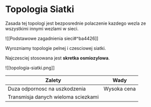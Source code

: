 # Topologia Siatki

Zasada tej topologi jest bezposrednie polaczenie kazdego wezla ze wszystkimi innymi wezlami w sieci.

![[Podstawowe zagadnienia sieci#^ba4426]]

Wyrozniamy topologie pelnej i czesciowej siatki.

Najczesciej stosowana jest <b>skretka osmiozylowa</b>.

![[topologia-siatki.png]]

<table>
	<thead>
		<tr>
			<th><b>Zalety</b></th>
			<th><b>Wady</b></th>
		</tr>
	</thead>
	<tbody>
		<tr>
			<td>Duza odpornosc na uszkodzenia</td>
			<td>Wysoka cena</td>
		</tr>
		<tr>
			<td>Transmisja danych wieloma sciezkami</td>
			<td></td>
		</tr>
	</tbody>
<table>
	